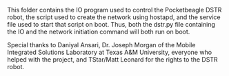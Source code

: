 This folder contains the IO program used to control the Pocketbeagle DSTR robot, the script used to create
the network using hostapd, and the service file used to start that script on boot. Thus, both the dstr.py file
containing the IO and the network initiation command will both run on boot.

Special thanks to Daniyal Ansari, Dr. Joseph Morgan of the Mobile Integrated Solutions Laboratory at Texas A&M University,
everyone who helped with the project, and TStar/Matt Leonard for the rights to the DSTR robot.
